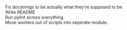Fix docstrings to be actually what they're supposed to be  
Write README  
Run pylint across everything.  
Move workers out of scripts into seperate module.  
